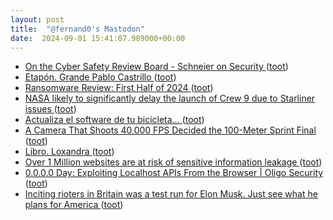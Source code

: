 ```yaml
---
layout: post
title:  "@fernand0's Mastodon"
date:  2024-09-01 15:41:07.909000+00:00
---
```

*  [On the Cyber Safety Review Board - Schneier on Security ](https://www.schneier.com/blog/archives/2024/08/a-better-investigatory-board-for-cyber-incidents.htm) ([toot](https://mastodon.social/@fernand0/113063052437439430))
*  [Etapón. Grande Pablo Castrillo ](https://mastodon.social/@fernand0/113063028016859270) ([toot](https://mastodon.social/@fernand0/113063028016859270))
*  [Ransomware Review: First Half of 2024 ](https://unit42.paloaltonetworks.com/unit-42-ransomware-leak-site-data-analysis) ([toot](https://mastodon.social/@fernand0/113062715998406535))
*  [NASA likely to significantly delay the launch of Crew 9 due to Starliner issues ](https://arstechnica.com/space/2024/08/nasa-likely-to-significantly-delay-the-launch-of-crew-9-due-to-starliner-issues) ([toot](https://mastodon.social/@fernand0/113062496369209906))
*  [Actualiza el software de tu bicicleta… ](https://changlonet.com/blog/actualiza-el-software-de-tu-bicicleta) ([toot](https://mastodon.social/@fernand0/113062319012573301))
*  [A Camera That Shoots 40,000 FPS Decided the 100-Meter Sprint Final ](https://petapixel.com/2024/08/06/a-camera-that-shoots-40000-fps-decided-the-100-meter-sprint-final-olympics-paris-2024-omega) ([toot](https://mastodon.social/@fernand0/113061994815060089))
*  [Libro. Loxandra ](https://fotografiasenmovimiento.wordpress.com/2024/09/01/libro-loxandra) ([toot](https://mastodon.social/@fernand0/113061873368431432))
*  [Over 1 Million websites are at risk of sensitive information leakage ](https://salt.security/blog/over-1-million-websites-are-at-risk-of-sensitive-information-leakage---xss-is-dead-long-live-xs) ([toot](https://mastodon.social/@fernand0/113061836933204760))
*  [0.0.0.0 Day: Exploiting Localhost APIs From the Browser \| Oligo Security ](https://www.oligo.security/blog/0-0-0-0-day-exploiting-localhost-apis-from-the-browse) ([toot](https://mastodon.social/@fernand0/113061638925116357))
*  [Inciting rioters in Britain was a test run for Elon Musk. Just see what he plans for America ](https://www.theguardian.com/commentisfree/article/2024/aug/18/inciting-rioters-in-britain-was-a-test-run-for-elon-musk-just-see-what-he-plans-for-americ) ([toot](https://mastodon.social/@fernand0/113061332209907216))
